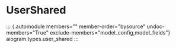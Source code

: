 # UserShared

::: {.automodule members="" member-order="bysource" undoc-members="True" exclude-members="model_config,model_fields"}
aiogram.types.user_shared
:::
